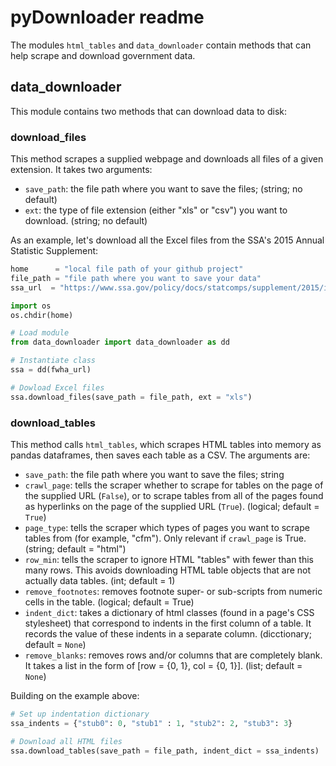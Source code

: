 # pyDownloader readme

The modules `html_tables` and `data_downloader` contain methods that can help scrape and download government data. 

## data_downloader 

This module contains two methods that can download data to disk:

### download_files

This method scrapes a supplied webpage and downloads all files of a given extension. It takes two arguments: 

* `save_path`: the file path where you want to save the files; (string; no default)
* `ext`: the type of file extension (either "xls" or "csv") you want to download. (string; no default)

As an example, let's download all the Excel files from the SSA's 2015 Annual Statistic Supplement:

```python
home      = "local file path of your github project"
file_path = "file path where you want to save your data"
ssa_url  = "https://www.ssa.gov/policy/docs/statcomps/supplement/2015/index.html"

import os 
os.chdir(home)

# Load module
from data_downloader import data_downloader as dd 

# Instantiate class 
ssa = dd(fwha_url)

# Dowload Excel files
ssa.download_files(save_path = file_path, ext = "xls")
```

### download_tables

This method calls `html_tables`, which scrapes HTML tables into memory as pandas dataframes, then saves each table as a CSV. The arguments are: 

* `save_path`: the file path where you want to save the files; string
* `crawl_page`: tells the scraper whether to scrape for tables on the page of the supplied URL (`False`), or to scrape tables from all of the pages found as hyperlinks on the page of the supplied URL (`True`). (logical; default = `True`)
* `page_type`: tells the scraper which types of pages you want to scrape tables from (for example, "cfm"). Only relevant if `crawl_page` is True. (string; default = "html")
* `row_min`: tells the scraper to ignore HTML "tables" with fewer than this many rows. This avoids downloading HTML table objects that are not actually data tables. (int; default = 1)
* `remove_footnotes`: removes footnote super- or sub-scripts from numeric cells in the table. (logical; default = True) 
* `indent_dict`: takes a dictionary of html classes (found in a page's CSS stylesheet) that correspond to indents in the first column of a table. It records the value of these indents in a separate column. (dicctionary; default = `None`) 
* `remove_blanks`: removes rows and/or columns that are completely blank. It takes a list in the form of [row = {0, 1}, col = {0, 1}]. (list; default = `None`)

Building on the example above:

```python
# Set up indentation dictionary
ssa_indents = {"stub0": 0, "stub1" : 1, "stub2": 2, "stub3": 3}

# Download all HTML files
ssa.download_tables(save_path = file_path, indent_dict = ssa_indents)
```
